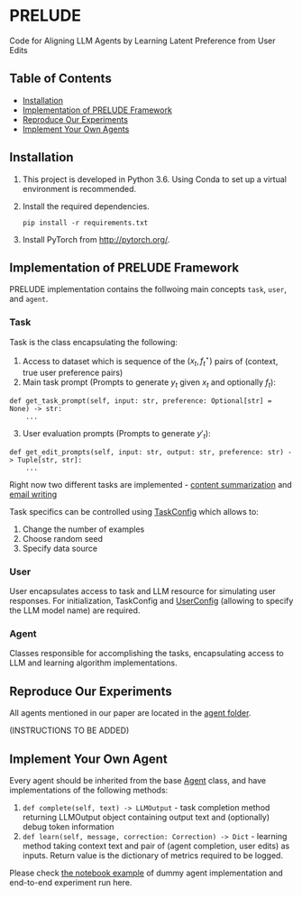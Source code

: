 # PRELUDE
Code for Aligning LLM Agents by Learning Latent Preference from User Edits

## Table of Contents
- [Installation](#installation)
- [Implementation of PRELUDE Framework](#implemetaion-of-prelude-framework)
- [Reproduce Our Experiments](#reproduce-our-experiments)
- [Implement Your Own Agents](#implement-your-own-agent)

## Installation
1. This project is developed in Python 3.6. Using Conda to set up a virtual environment is recommended.

2. Install the required dependencies. 
    ```
    pip install -r requirements.txt
    ```
    
3. Install PyTorch from http://pytorch.org/.


## Implementation of PRELUDE Framework
PRELUDE implementation contains the follwoing main concepts `task`, `user`, and `agent`.
### Task
Task is the class encapsulating the following:
1) Access to dataset which is sequence of the $(x_t, f^\star_t)$ pairs of (context, true user preference pairs)
2) Main task prompt (Prompts to generate $y_t$ given $x_t$ and optionally $f_t$):
```
def get_task_prompt(self, input: str, preference: Optional[str] = None) -> str:
    ...
```
3) User evaluation prompts (Prompts to generate $y'_t$):
```
def get_edit_prompts(self, input: str, output: str, preference: str) -> Tuple[str, str]:
    ...
```
Right now two different tasks are implemented - [content summarization](https://github.com/gao-g/prelude/blob/main/src/task/summarization.py) and [email writing](https://github.com/gao-g/prelude/blob/main/src/task/email_writing.py)

Task specifics can be controlled using [TaskConfig](https://github.com/gao-g/prelude/blob/7171dd1a64fc2068133bde723ca779e74ee48766/src/configs.py#L30) which allows to:
1) Change the number of examples
2) Choose random seed
3) Specify data source

### User
User encapsulates access to task and LLM resource for simulating user responses. For initialization, TaskConfig and [UserConfig](https://github.com/gao-g/prelude/blob/7171dd1a64fc2068133bde723ca779e74ee48766/src/configs.py#L4) (allowing to specify the LLM model name) are required. 

### Agent
Classes responsible for accomplishing the tasks, encapsulating access to LLM and learning algorithm implementations.

## Reproduce Our Experiments
All agents mentioned in our paper are located in the [agent folder](https://github.com/gao-g/prelude/tree/main/src/agent). 

(INSTRUCTIONS TO BE ADDED)

## Implement Your Own Agent
Every agent should be inherited from the base [Agent](https://github.com/gao-g/prelude/tree/main/src/agent/abstract_agent.py#L10C7-L10C12) class, and have implementations of the following methods:
1) `def complete(self, text) -> LLMOutput` - task completion method returning LLMOutput object containing output text and (optionally) debug token information
2) `def learn(self, message, correction: Correction) -> Dict` - learning method taking context text and pair of (agent completion, user edits) as inputs. Return value is the dictionary of metrics required to be logged.

Please check [the notebook example](https://github.com/gao-g/prelude/blob/main/examples/Try_new_agent.ipynb) of dummy agent implementation and end-to-end experiment run here. 



